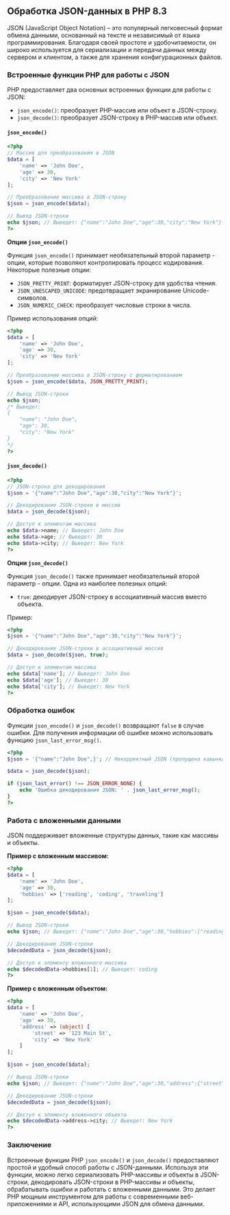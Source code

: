 ## Обработка JSON-данных в PHP 8.3

JSON (JavaScript Object Notation) – это популярный легковесный формат обмена данными, основанный на тексте и независимый от языка программирования. Благодаря своей простоте и удобочитаемости, он широко используется для сериализации и передачи данных между сервером и клиентом, а также для хранения конфигурационных файлов.

### Встроенные функции PHP для работы с JSON

PHP предоставляет два основных встроенных функции для работы с JSON:

- `json_encode()`: преобразует PHP-массив или объект в JSON-строку.
- `json_decode()`: преобразует JSON-строку в PHP-массив или объект.

#### `json_encode()`

```php
<?php
// Массив для преобразования в JSON
$data = [
    'name' => 'John Doe',
    'age' => 30,
    'city' => 'New York'
];

// Преобразование массива в JSON-строку
$json = json_encode($data);

// Вывод JSON-строки
echo $json; // Выведет: {"name":"John Doe","age":30,"city":"New York"}
?>
```

**Опции `json_encode()`**

Функция `json_encode()` принимает необязательный второй параметр - опции, которые позволяют контролировать процесс кодирования. Некоторые полезные опции:

- `JSON_PRETTY_PRINT`: форматирует JSON-строку для удобства чтения.
- `JSON_UNESCAPED_UNICODE`: предотвращает экранирование Unicode-символов.
- `JSON_NUMERIC_CHECK`: преобразует числовые строки в числа.

Пример использования опций:

```php
<?php
$data = [
    'name' => 'John Doe',
    'age' => 30,
    'city' => 'New York'
];

// Преобразование массива в JSON-строку с форматированием
$json = json_encode($data, JSON_PRETTY_PRINT);

// Вывод JSON-строки
echo $json;
/* Выведет:
{
    "name": "John Doe",
    "age": 30,
    "city": "New York"
}
*/
?>
```

#### `json_decode()`

```php
<?php
// JSON-строка для декодирования
$json = '{"name":"John Doe","age":30,"city":"New York"}';

// Декодирование JSON-строки в массив
$data = json_decode($json);

// Доступ к элементам массива
echo $data->name; // Выведет: John Doe
echo $data->age; // Выведет: 30
echo $data->city; // Выведет: New York
?>
```

**Опции `json_decode()`**

Функция `json_decode()` также принимает необязательный второй параметр - опции. Одна из наиболее полезных опций:

- `true`: декодирует JSON-строку в ассоциативный массив вместо объекта.

Пример:

```php
<?php
$json = '{"name":"John Doe","age":30,"city":"New York"}';

// Декодирование JSON-строки в ассоциативный массив
$data = json_decode($json, true);

// Доступ к элементам массива
echo $data['name']; // Выведет: John Doe
echo $data['age']; // Выведет: 30
echo $data['city']; // Выведет: New York
?>
```

### Обработка ошибок

Функции `json_encode()` и `json_decode()` возвращают `false` в случае ошибки. Для получения информации об ошибке можно использовать функцию `json_last_error_msg()`.

```php
<?php
$json = '{"name":"John Doe",}'; // Некорректный JSON (пропущена кавычка)

$data = json_decode($json);

if (json_last_error() !== JSON_ERROR_NONE) {
    echo 'Ошибка декодирования JSON: ' . json_last_error_msg();
}
?>
```

### Работа с вложенными данными

JSON поддерживает вложенные структуры данных, такие как массивы и объекты. 

**Пример с вложенным массивом:**

```php
<?php
$data = [
    'name' => 'John Doe',
    'age' => 30,
    'hobbies' => ['reading', 'coding', 'traveling']
];

$json = json_encode($data);

// Вывод JSON-строки
echo $json; // Выведет: {"name":"John Doe","age":30,"hobbies":["reading","coding","traveling"]}

// Декодирование JSON-строки
$decodedData = json_decode($json);

// Доступ к элементу вложенного массива
echo $decodedData->hobbies[1]; // Выведет: coding
?>
```

**Пример с вложенным объектом:**

```php
<?php
$data = [
    'name' => 'John Doe',
    'age' => 30,
    'address' => (object) [
        'street' => '123 Main St',
        'city' => 'New York'
    ]
];

$json = json_encode($data);

// Вывод JSON-строки
echo $json; // Выведет: {"name":"John Doe","age":30,"address":{"street":"123 Main St","city":"New York"}}

// Декодирование JSON-строки
$decodedData = json_decode($json);

// Доступ к элементу вложенного объекта
echo $decodedData->address->city; // Выведет: New York
?>
```

### Заключение

Встроенные функции PHP `json_encode()` и `json_decode()` предоставляют простой и удобный способ работы с JSON-данными. 
Используя эти функции, можно легко сериализовать PHP-массивы и объекты в JSON-строки, декодировать JSON-строки в PHP-массивы и объекты, обрабатывать ошибки и работать с вложенными данными. 
Это делает PHP мощным инструментом для работы с современными веб-приложениями и API, использующими JSON для обмена данными.
